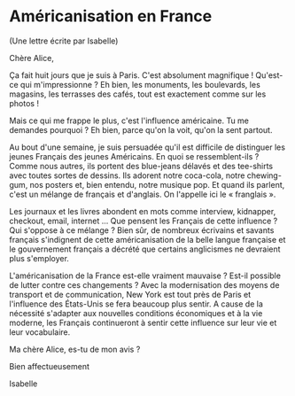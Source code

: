 # Américanisation en France

(Une lettre écrite par Isabelle)

Chère Alice,

Ça fait huit jours que je suis à Paris.
C'est absolument magnifique !
Qu'est-ce qui m'impressionne ?
Eh bien, les monuments, les boulevards,
les magasins, les terrasses des cafés,
tout est exactement comme sur les photos !

Mais ce qui me frappe le plus, c'est l'influence américaine.
Tu me demandes pourquoi ? Eh bien, parce qu'on la voit,
qu'on la sent partout.

Au bout d'une semaine, je suis persuadée qu'il est
difficile de distinguer les jeunes Français des
jeunes Américains. En quoi se ressemblent-ils ?
Comme nous autres, ils portent des blue-jeans
délavés et des tee-shirts avec toutes sortes de dessins.
Ils adorent notre coca-cola, notre chewing-gum, nos posters et,
bien entendu, notre musique pop. Et quand ils parlent, c'est
un mélange de français et d'anglais. On l'appelle ici le « franglais ».

Les journaux et les livres abondent en mots comme interview,
kidnapper, checkout, email, internet ... Que pensent les
Français de cette influence ? Qui s'oppose à ce mélange ?
Bien sûr, de nombreux écrivains et savants français s'indignent
de cette américanisation de la belle langue française et le
gouvernement français a décrété que certains anglicismes
ne devraient plus s'employer.

L'américanisation de la France est-elle vraiment mauvaise ?
Est-il possible de lutter contre ces changements ?
Avec la modernisation des moyens de transport
et de communication, New York est tout près de Paris et l'influence
des États-Unis se fera beaucoup plus sentir.
A cause de la nécessité s'adapter aux nouvelles
conditions économiques et à la vie moderne, les Français continueront
à sentir cette influence sur leur vie et leur vocabulaire.

Ma chère Alice, es-tu de mon avis ?

Bien affectueusement

Isabelle
